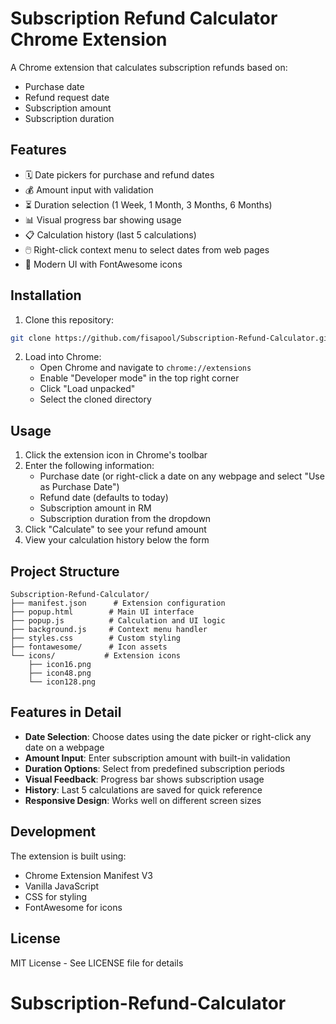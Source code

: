 # Subscription Refund Calculator Chrome Extension

A Chrome extension that calculates subscription refunds based on:
- Purchase date
- Refund request date 
- Subscription amount
- Subscription duration

## Features

- 🗓️ Date pickers for purchase and refund dates
- 💰 Amount input with validation
- ⏳ Duration selection (1 Week, 1 Month, 3 Months, 6 Months)
- 📊 Visual progress bar showing usage
- 📋 Calculation history (last 5 calculations)
- 🖱️ Right-click context menu to select dates from web pages
- 🎨 Modern UI with FontAwesome icons

## Installation

1. Clone this repository:
```bash
git clone https://github.com/fisapool/Subscription-Refund-Calculator.git
```

2. Load into Chrome:
   - Open Chrome and navigate to `chrome://extensions`
   - Enable "Developer mode" in the top right corner
   - Click "Load unpacked"
   - Select the cloned directory

## Usage

1. Click the extension icon in Chrome's toolbar
2. Enter the following information:
   - Purchase date (or right-click a date on any webpage and select "Use as Purchase Date")
   - Refund date (defaults to today)
   - Subscription amount in RM
   - Subscription duration from the dropdown
3. Click "Calculate" to see your refund amount
4. View your calculation history below the form

## Project Structure

```
Subscription-Refund-Calculator/
├── manifest.json      # Extension configuration
├── popup.html        # Main UI interface
├── popup.js          # Calculation and UI logic
├── background.js     # Context menu handler
├── styles.css        # Custom styling
├── fontawesome/      # Icon assets
└── icons/           # Extension icons
    ├── icon16.png
    ├── icon48.png
    └── icon128.png
```

## Features in Detail

- **Date Selection**: Choose dates using the date picker or right-click any date on a webpage
- **Amount Input**: Enter subscription amount with built-in validation
- **Duration Options**: Select from predefined subscription periods
- **Visual Feedback**: Progress bar shows subscription usage
- **History**: Last 5 calculations are saved for quick reference
- **Responsive Design**: Works well on different screen sizes

## Development

The extension is built using:
- Chrome Extension Manifest V3
- Vanilla JavaScript
- CSS for styling
- FontAwesome for icons

## License

MIT License - See LICENSE file for details
# Subscription-Refund-Calculator
